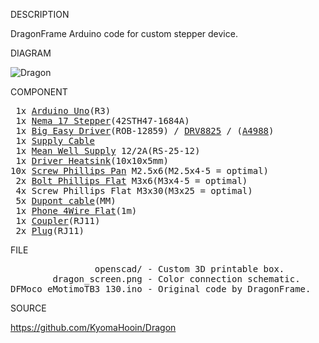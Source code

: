 
DESCRIPTION

DragonFrame Arduino code for custom stepper device.

DIAGRAM

![Dragon](https://github.com/KyomaHooin/Dragon/raw/master/dragon_screen.png "diagram")

COMPONENT
<pre>
 1x <a href="https://laskarduino.cz/vyvojove-desky/100002-arduino-uno-r3-atmega328p-microusb-klon.html">Arduino Uno</a>(R3) 
 1x <a href="https://cnc.inshop.cz/krokove-motory-drivery/krokovy-motor-s-prirubou-nema17-0.44nm-typ-a">Nema 17 Stepper</a>(42STH47-1684A)
 1x <a href="https://www.hwkitchen.com/products/big-easy-driver/">Big Easy Driver</a>(ROB-12859) / <a href="https://arduino-shop.cz/arduino/1025-ramps1-4-drv8825-driver-pro-krokove-motory-1434305774.html">DRV8825</a> / (<a href="https://www.postavrobota.cz/Driver-pro-krokove-motory-A4988-d92.htm">A4988</a>)
 1x <a href="https://www.ges.cz/cz/nks-180-0-GES06914278.html">Supply Cable</a>
 1x <a href="https://www.ges.cz/cz/zdroj-sitovy-prumyslovy-rs-25-12-GES07507650.html">Mean Well Supply</a> 12/2A(RS-25-12)
 1x <a href="http://www.hezkyden.cz/shop/hlinikovy-chladic-samolepici/">Driver Heatsink</a>(10x10x5mm)
10x <a href="https://www.ges.cz/cz/skls-m3x6-GES06814931.html">Screw Phillips Pan</a> M2.5x6(M2.5x4-5 = optimal)
 2x <a href="https://www.ges.cz/cz/skls-m3x6-GES06814931.html">Bolt Phillips Flat</a> M3x6(M3x4-5 = optimal)
 4x Screw Phillips Flat M3x30(M3x25 = optimal)
 5x <a href="https://www.ges.cz/cz/flexibilni-propojovaci-kabely-sd-j-10-GES07713790.html">Dupont cable</a>(MM)
 1x <a href="https://www.ges.cz/cz/mpfk-4-s-GES06900296.html">Phone 4Wire Flat</a>(1m)
 1x <a href="https://www.ges.cz/cz/wb-2x6-4bi-GES06614365.html">Coupler</a>(RJ11)
 2x <a href="https://www.ges.cz/cz/mp-6-4-GES06600690.html">Plug</a>(RJ11)
</pre>
FILE
<pre>
                openscad/ - Custom 3D printable box.
        dragon_screen.png - Color connection schematic.
DFMoco_eMotimoTB3_130.ino - Original code by DragonFrame.
</pre>
SOURCE

https://github.com/KyomaHooin/Dragon
